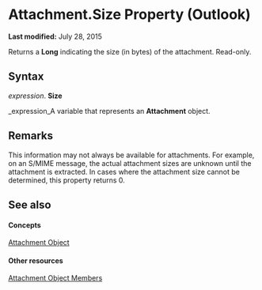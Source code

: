 
# Attachment.Size Property (Outlook)

 **Last modified:** July 28, 2015

Returns a  **Long** indicating the size (in bytes) of the attachment. Read-only.

## Syntax

 _expression_. **Size**

 _expression_A variable that represents an  **Attachment** object.


## Remarks

This information may not always be available for attachments. For example, on an S/MIME message, the actual attachment sizes are unknown until the attachment is extracted. In cases where the attachment size cannot be determined, this property returns 0.


## See also


#### Concepts


 [Attachment Object](3e11582b-ac90-0948-bc37-506570bb287b.md)
#### Other resources


 [Attachment Object Members](f4870da5-c632-3d18-3038-b64b67777ecc.md)
